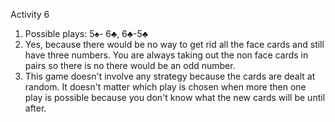 Activity 6
1. Possible plays:  5♠- 6♣,  6♣-5♣ 
2. Yes, because there would be no way to get rid all the face cards and still have three numbers. You are always taking out the non face cards in pairs so there is no there would be an odd number.
3. This game doesn't involve any strategy because the cards are dealt at random. It doesn't matter which play is chosen when more then one play is possible because you don't know what the new cards will be until after. 